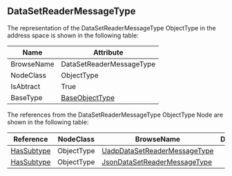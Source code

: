<!-- objecttype -->
## DataSetReaderMessageType

The representation of the DataSetReaderMessageType ObjectType in the address space is shown in the following table:  

|Name|Attribute|
|---|---|
|BrowseName|DataSetReaderMessageType|
|NodeClass|ObjectType|
|IsAbtract|True|
|BaseType|[BaseObjectType](../../../Part5/ObjectTypes/BaseObjectType/readme.md)|

The references from the DataSetReaderMessageType ObjectType Node are shown in the following table:  

|Reference|NodeClass|BrowseName|DataType|TypeDefinition|ModellingRule|
|---|---|---|---|---|---|
|[HasSubtype](../../../Part3/ReferenceTypes/HasSubtype/readme.md)|ObjectType|[UadpDataSetReaderMessageType](#UadpDataSetReaderMessageType)||||
|[HasSubtype](../../../Part3/ReferenceTypes/HasSubtype/readme.md)|ObjectType|[JsonDataSetReaderMessageType](#JsonDataSetReaderMessageType)||||


